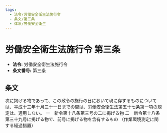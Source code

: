 ```yaml
---
tags:
  - 法令/労働安全衛生法施行令
  - 条文/第三条
  - 体系/労働安全衛生
---
```

# 労働安全衛生法施行令 第三条

- **法令:** 労働安全衛生法施行令
- **条文番号:** 第三条

## 条文
次に掲げる物であって、この政令の施行の日において現に存するものについては、平成十三年十月三十一日までの間は、労働安全衛生法第五十七条第一項の規定は、適用しない。
一　新令第十八条第三号の二に掲げる物
二　新令第十八条第三十九号に掲げる物で、前号に掲げる物を含有するもの
（作業環境測定に関する経過措置）

